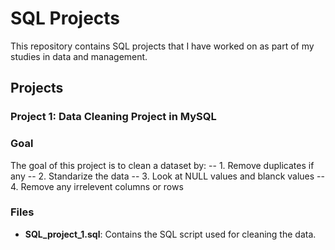 # SQL Projects

This repository contains SQL projects that I have worked on as part of my studies in data and management.

## Projects

### Project 1: Data Cleaning Project in MySQL

### Goal
The goal of this project is to clean a dataset by:
-- 1. Remove duplicates if any
-- 2. Standarize the data
-- 3. Look at NULL values and blanck values
-- 4. Remove any irrelevent columns  or rows

### Files
- **SQL_project_1.sql**: Contains the SQL script used for cleaning the data.
